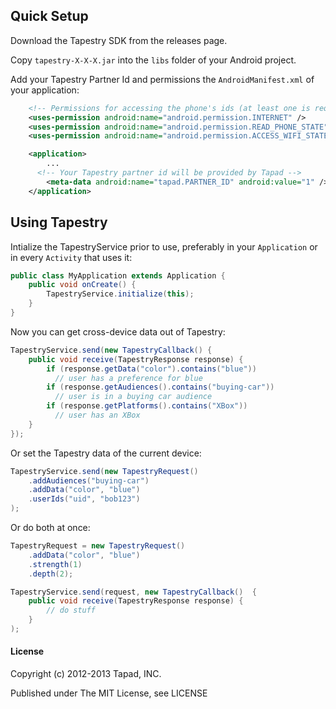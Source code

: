 ## Quick Setup
Download the Tapestry SDK from the releases page.

Copy `tapestry-X-X-X.jar` into the `libs` folder of your Android project.

Add your Tapestry Partner Id and permissions the `AndroidManifest.xml` of your application:
```xml
    <!-- Permissions for accessing the phone's ids (at least one is required) -->
    <uses-permission android:name="android.permission.INTERNET" />
    <uses-permission android:name="android.permission.READ_PHONE_STATE" />
    <uses-permission android:name="android.permission.ACCESS_WIFI_STATE" />

    <application>
        ...
      <!-- Your Tapestry partner id will be provided by Tapad -->
        <meta-data android:name="tapad.PARTNER_ID" android:value="1" />
    </application>

```

## Using Tapestry
Intialize the TapestryService prior to use, preferably in your `Application` or in every `Activity` that uses it:
```java
public class MyApplication extends Application {
    public void onCreate() {
        TapestryService.initialize(this);
    }
}
```

Now you can get cross-device data out of Tapestry:
```java
TapestryService.send(new TapestryCallback() {
    public void receive(TapestryResponse response) {
        if (response.getData("color").contains("blue"))
          // user has a preference for blue
        if (response.getAudiences().contains("buying-car"))
          // user is in a buying car audience
        if (response.getPlatforms().contains("XBox"))
          // user has an XBox
    }
});
```

Or set the Tapestry data of the current device:
```java
TapestryService.send(new TapestryRequest()
    .addAudiences("buying-car")
    .addData("color", "blue")
    .userIds("uid", "bob123")
);
```

Or do both at once:
```java
TapestryRequest = new TapestryRequest()
    .addData("color", "blue")
    .strength(1)
    .depth(2);

TapestryService.send(request, new TapestryCallback()  {
    public void receive(TapestryResponse response) {
        // do stuff
    }
);
```

#### License

Copyright (c) 2012-2013 Tapad, INC.

Published under The MIT License, see LICENSE
